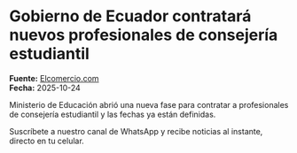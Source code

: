 # Gobierno de Ecuador contratará nuevos profesionales de consejería estudiantil

**Fuente:** [Elcomercio.com](https://www.elcomercio.com/actualidad/ecuador/gobierno-de-ecuador-contratara-nuevos-profesionales-de-consejeria-estudiantil/)  
**Fecha:** 2025-10-24

Ministerio de Educación abrió una nueva fase para contratar a profesionales de consejería estudiantil y las fechas ya están definidas.

Suscríbete a nuestro canal de WhatsApp y recibe noticias al instante, directo en tu celular.
